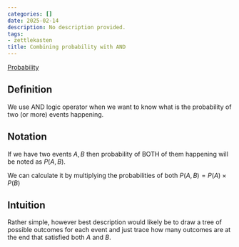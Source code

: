 ```yaml
---
categories: []
date: 2025-02-14
description: No description provided.
tags:
- zettlekasten
title: Combining probability with AND
---
```


[Probability](Probability.md)

## Definition

We use AND logic operator when we want to know what is the probability of two (or more) events happening.

## Notation

If we have two events $A,B$ then probability of BOTH of them happening will be noted as $P(A,B)$.

We can calculate it by multiplying the probabilities of both $P(A,B) = P(A) \times P(B)$

## Intuition

Rather simple, however best description would likely be to draw a tree of possible outcomes for each event and just trace how many outcomes are at the end that satisfied both $A$ and $B$.